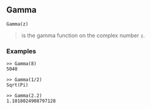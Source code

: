 ## Gamma

```
Gamma(z) 
```

> is the gamma function on the complex number `z`.

### Examples

```  
>> Gamma(8)
5040

>> Gamma(1/2)
Sqrt(Pi)

>> Gamma(2.2)
1.1018024908797128
```
